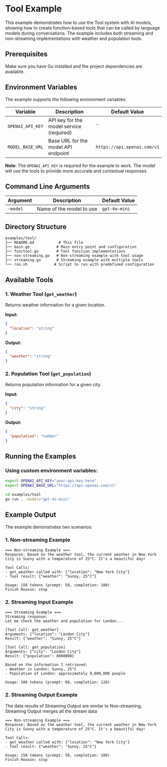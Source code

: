 # Tool Example

This example demonstrates how to use the Tool system with AI models, showing how to create function-based tools that can be called by language models during conversations. The example includes both streaming and non-streaming implementations with weather and population tools.

## Prerequisites

Make sure you have Go installed and the project dependencies are available.

## Environment Variables

The example supports the following environment variables:

| Variable | Description | Default Value |
|----------|-------------|---------------|
| `OPENAI_API_KEY` | API key for the model service (required) | `` |
| `MODEL_BASE_URL` | Base URL for the model API endpoint | `https://api.openai.com/v1` |

**Note**: The `OPENAI_API_KEY` is required for the example to work. The model will use the tools to provide more accurate and contextual responses.


## Command Line Arguments

| Argument | Description | Default Value |
|----------|-------------|---------------|
| `-model` | Name of the model to use | `gpt-4o-mini` |

## Directory Structure

```
examples/tool/
├── README.md           # This file
├── main.go            # Main entry point and configuration
├── functool.go        # Tool function implementations
├── non-streaming.go   # Non-streaming example with tool usage
├── streaming.go       # Streaming example with multiple tools
└── run.sh            # Script to run with predefined configuration
```

## Available Tools

### 1. Weather Tool (`get_weather`)

Returns weather information for a given location.

**Input:**
```json
{
  "location": "string"
}
```

**Output:**
```json
{
  "weather": "string"
}
```

### 2. Population Tool (`get_population`)

Returns population information for a given city.

**Input:**
```json
{
  "city": "string"
}
```

**Output:**
```json
{
  "population": "number"
}
```

## Running the Examples

### Using custom environment variables:

```bash
export OPENAI_API_KEY="your-api-key-here"
export OPENAI_BASE_URL="https://api.openai.com/v1"

cd examples/tool
go run . -model="gpt-4o-mini"
```


## Example Output

The example demonstrates two scenarios:

### 1. Non-streaming Example

```
=== Non-streaming Example ===
Response: Based on the weather tool, the current weather in New York City is Sunny with a temperature of 25°C. It's a beautiful day!

Tool Calls:
- get_weather called with: {"location": "New York City"}
- Tool result: {"weather": "Sunny, 25°C"}

Usage: 150 tokens (prompt: 50, completion: 100)
Finish Reason: stop
```

### 2. Streaming Input Example

```
=== Streaming Example ===
Streaming response: 
Let me check the weather and population for London...

[Tool Call: get_weather]
Arguments: {"location": "London City"}
Result: {"weather": "Sunny, 25°C"}

[Tool Call: get_population]  
Arguments: {"city": "London City"}
Result: {"population": 8000000}

Based on the information I retrieved:
- Weather in London: Sunny, 25°C
- Population of London: approximately 8,000,000 people

Usage: 180 tokens (prompt: 60, completion: 120)
```

### 2. Streaming Output Example

The data results of Streaming Output are similar to Non-streaming, Streaming Output merges all the stream data

```
=== Non-streaming Example ===
Response: Based on the weather tool, the current weather in New York City is Sunny with a temperature of 25°C. It's a beautiful day!

Tool Calls:
- get_weather called with: {"location": "New York City"}
- Tool result: {"weather": "Sunny, 25°C"}

Usage: 150 tokens (prompt: 50, completion: 100)
Finish Reason: stop
```

